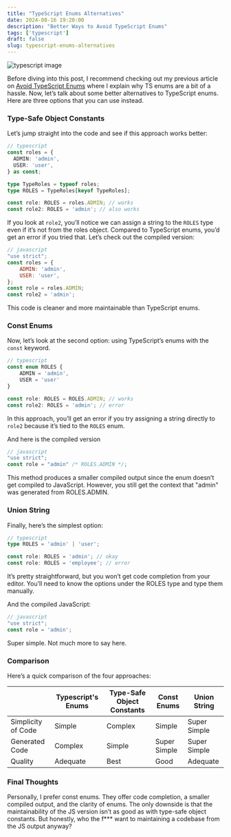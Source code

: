 ```yaml
---
title: "TypeScript Enums Alternatives"
date: 2024-08-16 19:20:00
description: "Better Ways to Avoid TypeScript Enums"
tags: ['typescript']
draft: false
slug: typescript-enums-alternatives
---
```


![typescript image](https://andrejgajdos.com/wp-content/uploads/2023/08/typescript.webp)

Before diving into this post, I recommend checking out my previous article on [Avoid TypeScript Enums](https://nusendra.com/post/avoid-typescript-enums) where I explain why TS enums are a bit of a hassle. Now, let’s talk about some better alternatives to TypeScript enums. Here are three options that you can use instead.

### Type-Safe Object Constants

Let’s jump straight into the code and see if this approach works better:

```typescript
// typescript
const roles = {
  ADMIN: 'admin',
  USER: 'user',
} as const;

type TypeRoles = typeof roles;
type ROLES = TypeRoles[keyof TypeRoles];

const role: ROLES = roles.ADMIN; // works
const role2: ROLES = 'admin'; // also works
```

If you look at `role2`, you’ll notice we can assign a string to the `ROLES` type even if it’s not from the roles object. Compared to TypeScript enums, you’d get an error if you tried that. Let’s check out the compiled version:

```javascript
// javascript
"use strict";
const roles = {
    ADMIN: 'admin',
    USER: 'user',
};
const role = roles.ADMIN;
const role2 = 'admin';
```

This code is cleaner and more maintainable than TypeScript enums.

### Const Enums

Now, let’s look at the second option: using TypeScript’s enums with the `const` keyword.

```typescript
// typescript
const enum ROLES {
    ADMIN = 'admin',
    USER = 'user'
}

const role: ROLES = ROLES.ADMIN; // works
const role2: ROLES = 'admin'; // error
```

In this approach, you’ll get an error if you try assigning a string directly to `role2` because it’s tied to the `ROLES` enum.

And here is the compiled version

```javascript
// javascript
"use strict";
const role = "admin" /* ROLES.ADMIN */;
```

This method produces a smaller compiled output since the enum doesn’t get compiled to JavaScript. However, you still get the context that "admin" was generated from ROLES.ADMIN.

### Union String

Finally, here’s the simplest option:

```typescript
// typescript
type ROLES = 'admin' | 'user';

const role: ROLES = 'admin'; // okay
const role: ROLES = 'employee'; // error
```

It’s pretty straightforward, but you won’t get code completion from your editor. You’ll need to know the options under the ROLES type and type them manually.

And the compiled JavaScript:

```javascript
// javascript
"use strict";
const role = 'admin';
```

Super simple. Not much more to say here.

### Comparison

Here’s a quick comparison of the four approaches:

|  |Typescript's Enums | Type-Safe Object Constants | Const Enums | Union String |
|---|---|---|---|---|
| Simplicity of Code | Simple | Complex | Simple | Super Simple  |
| Generated Code | Complex  | Simple  | Super Simple  | Super Simple  |
| Quality  | Adequate  | Best  | Good  | Adequate  |

### Final Thoughts
Personally, I prefer const enums. They offer code completion, a smaller compiled output, and the clarity of enums. The only downside is that the maintainability of the JS version isn’t as good as with type-safe object constants. But honestly, who the f*** want to maintaining a codebase from the JS output anyway?


